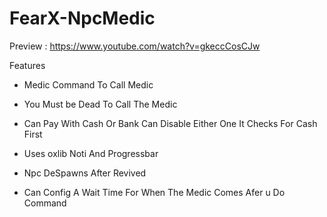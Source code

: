 # FearX-NpcMedic

Preview : https://www.youtube.com/watch?v=gkeccCosCJw

Features 

- Medic Command To Call Medic

- You Must be Dead To Call The Medic

- Can Pay With Cash Or Bank Can Disable Either One It Checks For Cash First

- Uses oxlib Noti And Progressbar

- Npc DeSpawns After Revived

- Can Config A Wait Time For When The Medic Comes Afer u Do Command 
